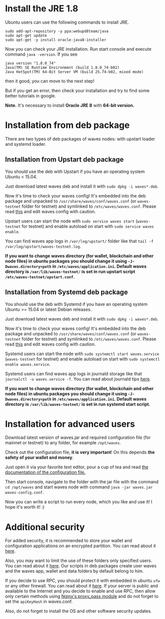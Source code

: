 # Install the JRE 1.8

Ubuntu users can use the following commands to install JRE.

```
sudo add-apt-repository -y ppa:webupd8team/java
sudo apt-get update
sudo apt-get -y install oracle-java8-installer
```

Now you can check your JRE installation. Run start console and execute command `java -version`. If you see

```
java version "1.8.0_74"
Java(TM) SE Runtime Environment (build 1.8.0_74-b02)
Java HotSpot(TM) 64-Bit Server VM (build 25.74-b02, mixed mode)
```

then it good, you can move to the next step!

But if you get an error, then check your installation and try to find some better tutorials in google.

**Note.** It's necessary to install **Oracle JRE 8** with **64-bit version.**

# Installation from deb package

There are two types of deb packages of waves nodes: with upstart loader and systemd loader.

## Installation from Upstart deb package

You should use the deb with Upstart if you have an operating system Ubuntu &lt; 15.04.

Just download latest waves deb and install it with `sudo dpkg -i waves*.deb`.

Now it's time to check your waves config! It's embedded into the deb package and unpacked to `/usr/share/waves/conf/waves.conf` \(or `waves-testnet` folder for testnet\) and symlinked to `/etc/waves/waves.conf`. Please read [this](https://github.com/wavesplatform/Waves/wiki/Waves-Node-configuration-file) and edit waves config with caution.

Upstart users can start the node with `sudo service waves start` \(`waves-testnet` for testnet\) and enable autoload on start with `sudo service waves enable`.

You can find waves app logs in `/var/log/upstart/` folder like that `tail -f /var/log/upstart/waves-testnet.log`.

**If you want to change waves directory \(for wallet, blockchain and other node files\) in ubuntu packages you should change it using **`-J-Dwaves.directory=path`** in **`/etc/waves/application.ini`**. Default waves directory is **`/var/lib/waves-testnet/`** is set in run upstart script **`/etc/waves-testnet/upstart.conf`**.**

## Installation from Systemd deb package

You should use the deb with Systemd if you have an operating system Ubuntu &gt;= 15.04 or latest Debian releases.

Just download latest waves deb and install it with `sudo dpkg -i waves*.deb`.

Now it's time to check your waves config! It's embedded into the deb package and unpacked to `/usr/share/waves/conf/waves.conf` \(or `waves-testnet` folder for testnet\) and symlinked to `/etc/waves/waves.conf`. Please read [this](https://github.com/wavesplatform/Waves/wiki/Waves-Node-configuration-file) and edit waves config with caution.

Systemd users can start the node with `sudo systemctl start waves.service` \(`waves-testnet` for testnet\) and enable autoload on start with `sudo systemctl enable waves.service`.

Systemd users can find waves app logs in journald storage like that `journalctl -u waves.service -f`. You can read about journald tips [here](https://www.digitalocean.com/community/tutorials/how-to-use-journalctl-to-view-and-manipulate-systemd-logs).

**If you want to change waves directory \(for wallet, blockchain and other node files\) in ubuntu packages you should change it using **`-J-Dwaves.directory=path`** in **`/etc/waves/application.ini`**. Default waves directory is **`/var/lib/waves-testnet/`** is set in run systemd start script.**

# Installation for advanced users

Download latest version of waves.jar and required configuration file \(for mainnet or testnet\) to any folder, for example `/opt/waves`.

Check out the configuration file, **it is very important**! On this depends **the safety of your wallet and money**.

Just open it via your favorite text editor, pour a cup of tea and read [the documentation of the configuration file.](/waves-node/how-to-configure-a-node.md)

Then start console, navigate to the folder with the jar file with the command `cd /opt/waves` and start waves node with command `java -jar waves.jar waves-config.conf`.

Now you can write a script to run every node, which you like and use it! I hope it's worth it! :\)

# Additional security

For added security, it is recommended to store your wallet and configuration applications on an encrypted partition. You can read about it [here](https://help.ubuntu.com/community/EncryptedFilesystems).

Also, you may want to limit the use of these folders only specified users. You can read about it [here](http://manpages.ubuntu.com/manpages/precise/man1/chown.1.html). Our scripts in deb packages create user waves and the waves app, wallet and data folders by default belong to him.

If you decide to use RPC, you should protect it with embedded in ubuntu `ufw` or any other firewall. You can read about it [here](https://www.digitalocean.com/community/tutorials/how-to-setup-a-firewall-with-ufw-on-an-ubuntu-and-debian-cloud-server). If your server is public and available to the Internet and you decide to enable and use RPC, then allow only certain methods using [Nginx's proxy\_pass module](http://nginx.org/ru/docs/http/ngx_http_proxy_module.html) and do not forget to set the `apiKeyHash` in waves.conf.

Also, do not forget to install the OS and other software security updates.

